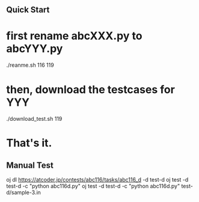 ## Quick Start
# first rename abcXXX.py to abcYYY.py
./reanme.sh 116 119

# then, download the testcases for YYY
./download_test.sh 119

# That's it.


## Manual Test
oj dl https://atcoder.jp/contests/abc116/tasks/abc116_d -d test-d
oj test -d test-d -c "python abc116d.py"
oj test -d test-d -c "python abc116d.py" test-d/sample-3.in

